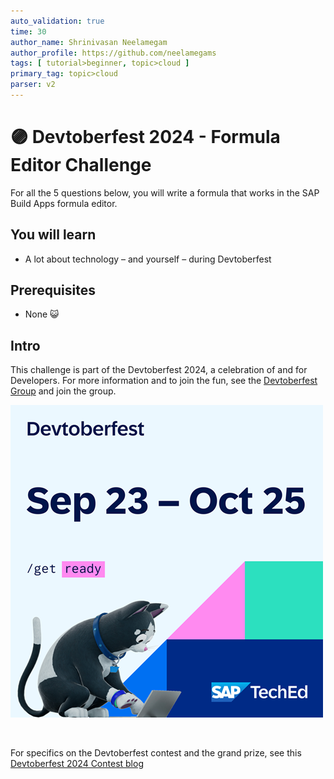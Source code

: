 ```yaml
---
auto_validation: true
time: 30
author_name: Shrinivasan Neelamegam
author_profile: https://github.com/neelamegams
tags: [ tutorial>beginner, topic>cloud ]
primary_tag: topic>cloud
parser: v2
---
```

  
# 🟣 Devtoberfest 2024 - Formula Editor Challenge
<!-- description --> For all the 5 questions below, you will write a formula that works in the SAP Build Apps formula editor.  
 
## You will learn
- A lot about technology – and yourself – during Devtoberfest

## Prerequisites
- None 😺


## Intro

This challenge is part of the Devtoberfest 2024, a celebration of and for Developers. For more information and to join the fun, see the [Devtoberfest Group](https://groups.community.sap.com/t5/devtoberfest/gh-p/Devtoberfest) and join the group.

![Devtoberfest](promo-image-kasimir-square.png) 

&nbsp;

For specifics on the Devtoberfest contest and the grand prize, see this [Devtoberfest 2024 Contest blog](https://community.sap.com/t5/devtoberfest-blog-posts/devtoberfest-2024-contest/ba-p/13781593)


